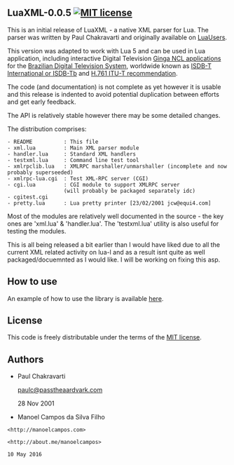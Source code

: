 
LuaXML-0.0.5 [![MIT license](http://img.shields.io/badge/license-MIT-brightgreen.svg)](http://opensource.org/licenses/MIT)
------------

This is an initial release of LuaXML - a native XML parser for Lua.
The parser was written by Paul Chakravarti and originally available on [LuaUsers](http://lua-users.org/wiki/LuaXml).

This version was adapted to work with Lua 5 and can be used in Lua application, including
interactive Digital Television [Ginga NCL applications](http://gingancl.org.br/en) for the [Brazilian Digital Television System](http://forumsbtvd.org.br),
worldwide known as [ISDB-T International or ISDB-Tb](https://en.wikipedia.org/wiki/ISDB-T_International) and [H.761 ITU-T recommendation](https://www.itu.int/rec/T-REC-H.761).

The code (and documentation) is not complete as yet however it is usable
and this release is indented to avoid potential duplication between efforts
and get early feedback.

The API is relatively stable however there may be some detailed changes.

The distribution comprises:

    - README          : This file
    - xml.lua         : Main XML parser module
    - handler.lua     : Standard XML handlers
    - testxml.lua     : Command line test tool
    - xmlrpclib.lua   : XMLRPC marshaller/unmarshaller (incomplete and now probably superseeded)
    - xmlrpc-lua.cgi  : Test XML-RPC server (CGI)
    - cgi.lua         : CGI module to support XMLRPC server
                      (will probably be packaged separately idc)
    - cgitest.cgi     
    - pretty.lua      : Lua pretty printer [23/02/2001 jcw@equi4.com]

Most of the modules are relatively well documented in the source - the key
ones are 'xml.lua' & 'handler.lua'. The 'testxml.lua' utility is also
useful for testing the modules.

This is all being released a bit earlier than I would have liked due
to all the current XML related activity on lua-l and as a result isnt
quite as well packaged/docuemnted as I would like. I will be working
on fixing this asp.

How to use
----------

An example of how to use the library is available [here](example).

License
-------
This code is freely distributable under the terms of the [MIT license](LICENSE).

Authors
-------
  - Paul Chakravarti
    
    paulc@passtheaardvark.com
	
	28 Nov 2001
	
  -  Manoel Campos da Silva Filho
  
	<http://manoelcampos.com>
	
	<http://about.me/manoelcampos>
		
    10 May 2016
